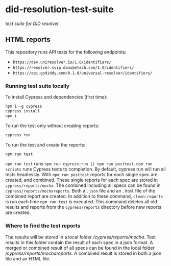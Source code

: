 # did-resolution-test-suite
_test suite for DID resolver_

## HTML reports

This repository runs API tests for the following endpoints:
- `https://dev.uniresolver.io/1.0/identifiers/`
- `https://resolver.svip.danubetech.com/1.0/identifiers/`
- `https://api.godiddy.com/0.1.0/universal-resolver/identifiers/`

<!-- In the current version of this repository, the report of https://dev.uniresolver.io/1.0/identifiers/ is shown.  -->

### Running test suite locally

To install Cypress and dependencies (first time):
```markdown
npm i -g cypress
cypress install
npm i
```

To run the test only without creating reports:
```markdown
cypress run
```

To run the test and create the reports:

```markdown
npm run test
```

`npm run test` runs `npm run cypress:run || npm run posttest`. `npm run scripts` 
runs Cypress tests to completion. By default, cypress run will run 
all tests headlessly. With `npm run posttest` reports for each single spec are created, and combined. These 
single reports for each spec are stored in `cypress/reports/mocha`. The combined including all specs 
can be found in `cypress/reports/mochareports`. Both a `.json` file and an `.html` file of the 
combined report are created. In addition to these command, `clean:reports` is run each 
time `npm run test` is executed. This command deletes all old results and reports from 
the `cypress/reports` directory before new reports are created.

### Where to find the test reports
The results will be stored in a local folder _/cypress/reports/mocha_. 
Test results in this folder contain the result of each spec in a json format. 
A merged or combined result of all specs can be found in the local folder 
_/cypress/reports/mochareports_. A combined result is stored in both a json file and an HTML file. 

